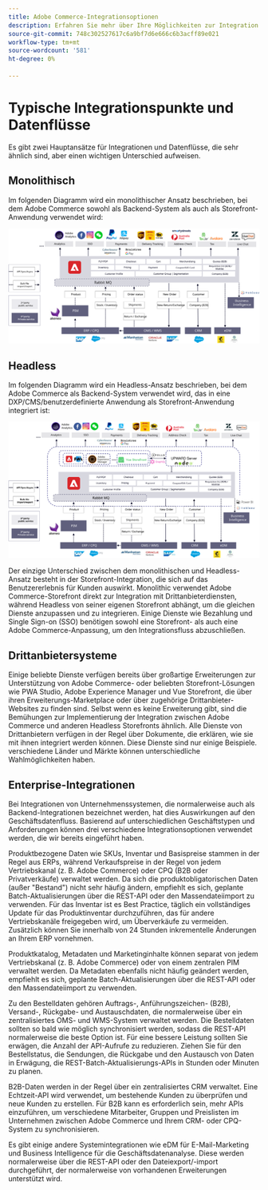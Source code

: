 ```yaml
---
title: Adobe Commerce-Integrationsoptionen
description: Erfahren Sie mehr über Ihre Möglichkeiten zur Integration anderer Systeme in Ihre Adobe Commerce-Implementierung.
source-git-commit: 748c302527617c6a9bf7d6e666c6b3acff89e021
workflow-type: tm+mt
source-wordcount: '581'
ht-degree: 0%

---
```



# Typische Integrationspunkte und Datenflüsse

Es gibt zwei Hauptansätze für Integrationen und Datenflüsse, die sehr ähnlich sind, aber einen wichtigen Unterschied aufweisen.

## Monolithisch

Im folgenden Diagramm wird ein monolithischer Ansatz beschrieben, bei dem Adobe Commerce sowohl als Backend-System als auch als Storefront-Anwendung verwendet wird:

![Monolith-Diagramm für Adobe Commerce](../../assets/playbooks/integration-monolith.svg)

## Headless

Im folgenden Diagramm wird ein Headless-Ansatz beschrieben, bei dem Adobe Commerce als Backend-System verwendet wird, das in eine DXP/CMS/benutzerdefinierte Anwendung als Storefront-Anwendung integriert ist:

![Headless-Diagramm Adobe Commerce](../../assets/playbooks/integration-headless.svg)

Der einzige Unterschied zwischen dem monolithischen und Headless-Ansatz besteht in der Storefront-Integration, die sich auf das Benutzererlebnis für Kunden auswirkt. Monolithic verwendet Adobe Commerce-Storefront direkt zur Integration mit Drittanbieterdiensten, während Headless von seiner eigenen Storefront abhängt, um die gleichen Dienste anzupassen und zu integrieren. Einige Dienste wie Bezahlung und Single Sign-on (SSO) benötigen sowohl eine Storefront- als auch eine Adobe Commerce-Anpassung, um den Integrationsfluss abzuschließen.

## Drittanbietersysteme

Einige beliebte Dienste verfügen bereits über großartige Erweiterungen zur Unterstützung von Adobe Commerce- oder beliebten Storefront-Lösungen wie PWA Studio, Adobe Experience Manager und Vue Storefront, die über ihren Erweiterungs-Marketplace oder über zugehörige Drittanbieter-Websites zu finden sind. Selbst wenn es keine Erweiterung gibt, sind die Bemühungen zur Implementierung der Integration zwischen Adobe Commerce und anderen Headless Storefronts ähnlich. Alle Dienste von Drittanbietern verfügen in der Regel über Dokumente, die erklären, wie sie mit ihnen integriert werden können. Diese Dienste sind nur einige Beispiele. verschiedene Länder und Märkte können unterschiedliche Wahlmöglichkeiten haben.

## Enterprise-Integrationen

Bei Integrationen von Unternehmenssystemen, die normalerweise auch als Backend-Integrationen bezeichnet werden, hat dies Auswirkungen auf den Geschäftsdatenfluss. Basierend auf unterschiedlichen Geschäftstypen und Anforderungen können drei verschiedene Integrationsoptionen verwendet werden, die wir bereits eingeführt haben.

Produktbezogene Daten wie SKUs, Inventar und Basispreise stammen in der Regel aus ERPs, während Verkaufspreise in der Regel von jedem Vertriebskanal (z. B. Adobe Commerce) oder CPQ (B2B oder Privatverkäufe) verwaltet werden. Da sich die produktobligatorischen Daten (außer &quot;Bestand&quot;) nicht sehr häufig ändern, empfiehlt es sich, geplante Batch-Aktualisierungen über die REST-API oder den Massendateiimport zu verwenden. Für das Inventar ist es Best Practice, täglich ein vollständiges Update für das Produktinventar durchzuführen, das für andere Vertriebskanäle freigegeben wird, um Überverkäufe zu vermeiden. Zusätzlich können Sie innerhalb von 24 Stunden inkrementelle Änderungen an Ihrem ERP vornehmen.

Produktkatalog, Metadaten und Marketinginhalte können separat von jedem Vertriebskanal (z. B. Adobe Commerce) oder von einem zentralen PIM verwaltet werden. Da Metadaten ebenfalls nicht häufig geändert werden, empfiehlt es sich, geplante Batch-Aktualisierungen über die REST-API oder den Massendateiimport zu verwenden.

Zu den Bestelldaten gehören Auftrags-, Anführungszeichen- (B2B), Versand-, Rückgabe- und Austauschdaten, die normalerweise über ein zentralisiertes OMS- und WMS-System verwaltet werden. Die Bestelldaten sollten so bald wie möglich synchronisiert werden, sodass die REST-API normalerweise die beste Option ist. Für eine bessere Leistung sollten Sie erwägen, die Anzahl der API-Aufrufe zu reduzieren. Ziehen Sie für den Bestellstatus, die Sendungen, die Rückgabe und den Austausch von Daten in Erwägung, die REST-Batch-Aktualisierungs-APIs in Stunden oder Minuten zu planen.

B2B-Daten werden in der Regel über ein zentralisiertes CRM verwaltet. Eine Echtzeit-API wird verwendet, um bestehende Kunden zu überprüfen und neue Kunden zu erstellen. Für B2B kann es erforderlich sein, mehr APIs einzuführen, um verschiedene Mitarbeiter, Gruppen und Preislisten im Unternehmen zwischen Adobe Commerce und Ihrem CRM- oder CPQ-System zu synchronisieren.

Es gibt einige andere Systemintegrationen wie eDM für E-Mail-Marketing und Business Intelligence für die Geschäftsdatenanalyse. Diese werden normalerweise über die REST-API oder den Dateiexport/-import durchgeführt, der normalerweise von vorhandenen Erweiterungen unterstützt wird.
